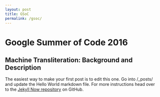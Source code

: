 ```yaml
---
layout: post
title: GSoC
permalink: /gsoc/
---
```


# Google Summer of Code 2016

## Machine Transliteration: Background and Description

The easiest way to make your first post is to edit this one. Go into /_posts/ and update the Hello World markdown file. For more instructions head over to the [Jekyll Now repository](https://github.com/barryclark/jekyll-now) on GitHub.

